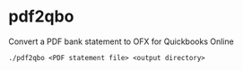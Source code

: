 # pdf2qbo
Convert a PDF bank statement to OFX for Quickbooks Online

```
./pdf2qbo <PDF statement file> <output directory>
```
